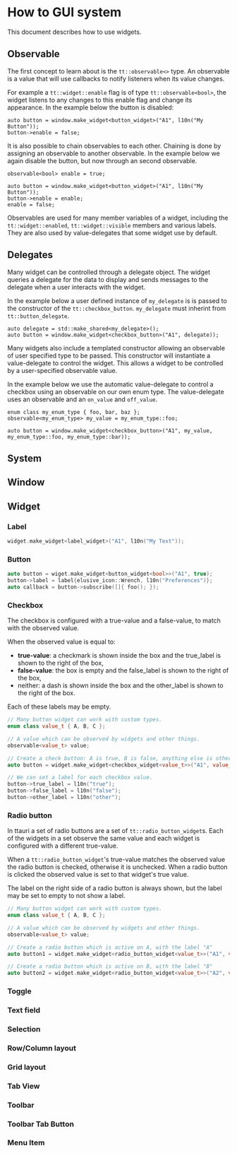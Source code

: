 How to GUI system 
=================

This document describes how to use widgets.


Observable
----------
The first concept to learn about is the `tt::observable<>` type.
An observable is a value that will use callbacks to notify listeners
when its value changes.

For example a `tt::widget::enable` flag is of type `tt::observable<bool>`,
the widget listens to any changes to this enable flag and change its appearance.
In the example below the button is disabled:

```
auto button = window.make_widget<button_widget>("A1", l10n("My Button"));
button->enable = false;
```

It is also possible to chain observables to each other. Chaining is done
by assigning an observable to another observable. In the example below
we again disable the button, but now through an second observable.

```
observable<bool> enable = true;

auto button = window.make_widget<button_widget>("A1", l10n("My Button"));
button->enable = enable;
enable = false;
```

Observables are used for many member variables of a widget, including
the `tt::widget::enabled`, `tt::widget::visible` members and various
labels. They are also used by value-delegates that some widget use
by default.

Delegates
---------
Many widget can be controlled through a delegate object. The widget
queries a delegate for the data to display and sends messages to
the delegate when a user interacts with the widget.

In the example below a user defined instance of `my_delegate` is
is passed to the constructor of the `tt::checkbox_button`.
`my_delegate` must inherint from `tt::button_delegate`.

```
auto delegate = std::make_shared<my_delegate>();
auto button = window.make_widget<checkbox_button>("A1", delegate));
```

Many widgets also include a templated constructor allowing
an observable of user specified type to be passed. This constructor
will instantiate a value-delegate to control the widget. This
allows a widget to be controlled by a user-specified observable value.

In the example below we use the automatic value-delegate to control
a checkbox using an observable on our own enum type. The value-delegate
uses an observable and an `on_value` and `off_value`.

```
enum class my_enum_type { foo, bar, baz };
observable<my_enum_type> my_value = my_enum_type::foo;

auto button = window.make_widget<checkbox_button>("A1", my_value, my_enum_type::foo, my_enum_type::bar));
```


System
------


Window
------


Widget
------

### Label

```c++
widget.make_widget<label_widget>("A1", l10n("My Text"));
```

### Button

```c++
auto button = wiget.make_widget<button_widget<bool>>("A1", true);
button->label = label{elusive_icon::Wrench, l10n("Preferences")};
auto callback = button->subscribe([]{ foo(); });
```

### Checkbox

The checkbox is configured with a true-value and a false-value, to match
with the observed value.

When the observed value is equal to:

 - **true-value**: a checkmark is shown inside the box and the
   true\_label is shown to the right of the box,
 - **false-value**: the box is empty and the
   false\_label is shown to the right of the box,
 - neither: a dash is shown inside the box and the
   other\_label is shown to the right of the box.

Each of these labels may be empty.

```c++
// Many button widget can work with custom types.
enum class value_t { A, B, C };

// A value which can be observed by widgets and other things.
observable<value_t> value;

// Create a check button: A is true, B is false, anything else is other.
auto button = widget.make_widget<checkbox_widget<value_t>>("A1", value_t::A, value_t::B, value);

// We can set a label for each checkbox value.
button->true_label = l10n("true");
button->false_label = l10n("false");
button->other_label = l10n("other");
```

### Radio button

In ttauri a set of radio buttons are a set of `tt::radio_button_widget`s.
Each of the widgets in a set observe the same value and each widget is configured with
a different true-value.

When a `tt::radio_button_widget`'s true-value matches the observed value the radio button
is checked, otherwise it is unchecked. When a radio button is clicked the observed value
is set to that widget's true value.

The label on the right side of a radio button is always shown, but the label may be set
to empty to not show a label.

```c++
// Many button widget can work with custom types.
enum class value_t { A, B, C };

// A value which can be observed by widgets and other things.
observable<value_t> value;

// Create a radio button which is active on A, with the label "A"
auto button1 = widget.make_widget<radio_button_widget<value_t>>("A1", value_t::A, value, l10n("A"));

// Create a radio button which is active on B, with the label "B"
auto button2 = widget.make_widget<radio_button_widget<value_t>>("A2", value_t::B, value, l10n("B")));

```

### Toggle


### Text field


### Selection


### Row/Column layout

### Grid layout

### Tab View

### Toolbar

### Toolbar Tab Button

### Menu Item


